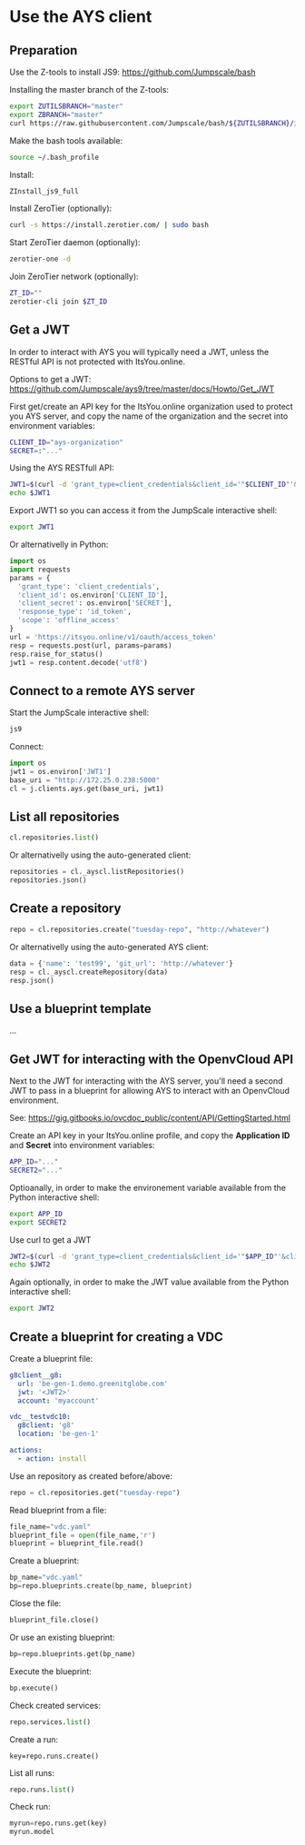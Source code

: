 # Use the AYS client

## Preparation

Use the Z-tools to install JS9: https://github.com/Jumpscale/bash

Installing the master branch of the Z-tools:
```bash
export ZUTILSBRANCH="master"
export ZBRANCH="master"
curl https://raw.githubusercontent.com/Jumpscale/bash/${ZUTILSBRANCH}/install.sh?$RANDOM > /tmp/install.sh;bash /tmp/install.sh
```

Make the bash tools available:
```bash
source ~/.bash_profile
```

Install:
```bash
ZInstall_js9_full
```

Install ZeroTier (optionally):
```bash
curl -s https://install.zerotier.com/ | sudo bash
```

Start ZeroTier daemon (optionally):
```bash
zerotier-one -d
```

Join ZeroTier network (optionally):
```bash
ZT_ID=""
zerotier-cli join $ZT_ID
```

## Get a JWT

In order to interact with AYS you will typically need a JWT, unless the RESTful API is not protected with ItsYou.online.

Options to get a JWT: https://github.com/Jumpscale/ays9/tree/master/docs/Howto/Get_JWT

First get/create an API key for the ItsYou.online organization used to protect you AYS server, and copy the name of the organization and the secret into environment variables:
```bash
CLIENT_ID="ays-organization"
SECRET=:"..."
```

Using the AYS RESTfull API:
```bash
JWT1=$(curl -d 'grant_type=client_credentials&client_id='"$CLIENT_ID"'&client_secret='"$SECRET"'&response_type=id_token' https://itsyou.online/v1/oauth/access_token)
echo $JWT1
```

Export JWT1 so you can access it from the JumpScale interactive shell:
```bash
export JWT1
```

Or alternativelly in Python:
```python
import os
import requests
params = {
  'grant_type': 'client_credentials',
  'client_id': os.environ['CLIENT_ID'],
  'client_secret': os.environ['SECRET'],
  'response_type': 'id_token',
  'scope': 'offline_access'
}
url = 'https://itsyou.online/v1/oauth/access_token'
resp = requests.post(url, params=params)
resp.raise_for_status()
jwt1 = resp.content.decode('utf8')
```

## Connect to a remote AYS server

Start the JumpScale interactive shell:
```bash
js9
```

Connect:
```python
import os
jwt1 = os.environ['JWT1']
base_uri = "http://172.25.0.238:5000"
cl = j.clients.ays.get(base_uri, jwt1)
```

## List all repositories

```python
cl.repositories.list()
```

Or alternativelly using the auto-generated client:
```python
repositories = cl._ayscl.listRepositories()
repositories.json()
```

## Create a repository

```python
repo = cl.repositories.create("tuesday-repo", "http://whatever")
```

Or alternativelly using the auto-generated AYS client:
```python
data = {'name': 'test99', 'git_url': 'http://whatever'}
resp = cl._ayscl.createRepository(data)
resp.json()
```

## Use a blueprint template
...

## Get JWT for interacting with the OpenvCloud API

Next to the JWT for interacting with the AYS server, you'll need a second JWT to pass in a blueprint for allowing AYS to interact with an OpenvCloud environment.

See: https://gig.gitbooks.io/ovcdoc_public/content/API/GettingStarted.html

Create an API key in your ItsYou.online profile, and copy the **Application ID** and **Secret** into environment variables: 
```bash
APP_ID="..."
SECRET2="..."
```

Optioanally, in order to make the environement variable available from the Python interactive shell:
```bash
export APP_ID
export SECRET2
```

Use curl to get a JWT
```bash
JWT2=$(curl -d 'grant_type=client_credentials&client_id='"$APP_ID"'&client_secret='"$SECRET2"'&response_type=id_token' https://itsyou.online/v1/oauth/access_token)
echo $JWT2
```

Again optionally, in order to make the JWT value available from the Python interactive shell:
```bash
export JWT2
```

## Create a blueprint for creating a VDC

Create a blueprint file:
```yaml
g8client__g8:
  url: 'be-gen-1.demo.greenitglobe.com'
  jwt: '<JWT2>'
  account: 'myaccount'

vdc__testvdc10:
  g8client: 'g8'
  location: 'be-gen-1'

actions:
  - action: install
```

Use an repository as created before/above:
```python
repo = cl.repositories.get("tuesday-repo")
```

Read blueprint from a file:
```python
file_name="vdc.yaml"
blueprint_file = open(file_name,'r')
blueprint = blueprint_file.read()
```

Create a blueprint:
```python
bp_name="vdc.yaml"
bp=repo.blueprints.create(bp_name, blueprint)
```

Close the file:
```python
blueprint_file.close()
```

Or use an existing blueprint:
```python
bp=repo.blueprints.get(bp_name)
```

Execute the blueprint:
```python
bp.execute()
```

Check created services:
```python
repo.services.list()
```

Create a run:
```pyton
key=repo.runs.create()
```

List all runs:
```python
repo.runs.list()
```

Check run:
```python
myrun=repo.runs.get(key)
myrun.model
```
